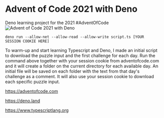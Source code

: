 # Advent of Code 2021 with Deno
Deno learning project for the 2021 #AdventOfCode
![Advent of Code 2021 with Deno](https://repository-images.githubusercontent.com/433220540/2c8142d3-9400-4f22-b77b-86e97269bd23)

```
deno run --allow-net --allow-read --allow-write script.ts [YOUR SESSION COOKIE HERE]
```
To warm-up and start learning Typescript and Deno, I made an initial script to download the puzzle input and the first challenge for each day. Run the command above together with your session cookie from adventofcode.com and it will create a folder on the current directory for each available day. An initial file will be saved on each folder with the text from that day's challenge as a comment. It will also use your session cookie to download each specific puzzle input.

https://adventofcode.com

https://deno.land

https://www.typescriptlang.org
